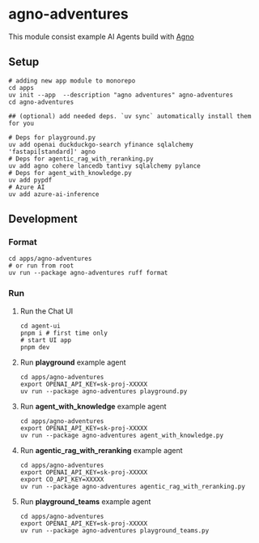 # agno-adventures

This module consist example AI Agents build with [Agno](https://docs.agno.com/introduction)

## Setup

```shell
# adding new app module to monorepo
cd apps
uv init --app  --description "agno adventures" agno-adventures
cd agno-adventures

## (optional) add needed deps. `uv sync` automatically install them for you

# Deps for playground.py
uv add openai duckduckgo-search yfinance sqlalchemy 'fastapi[standard]' agno
# Deps for agentic_rag_with_reranking.py
uv add agno cohere lancedb tantivy sqlalchemy pylance
# Deps for agent_with_knowledge.py
uv add pypdf
# Azure AI
uv add azure-ai-inference
```

## Development

### Format

```shell
cd apps/agno-adventures
# or run from root
uv run --package agno-adventures ruff format
```

### Run

1. Run the Chat UI

    ```shell
    cd agent-ui
    pnpm i # first time only
    # start UI app
    pnpm dev
    ```

2. Run **playground** example agent

    ```shell
    cd apps/agno-adventures
    export OPENAI_API_KEY=sk-proj-XXXXX
    uv run --package agno-adventures playground.py
    ```

3. Run **agent_with_knowledge** example agent

    ```shell
    cd apps/agno-adventures
    export OPENAI_API_KEY=sk-proj-XXXXX
    uv run --package agno-adventures agent_with_knowledge.py
    ```

4. Run **agentic_rag_with_reranking** example agent

    ```shell
    cd apps/agno-adventures
    export OPENAI_API_KEY=sk-proj-XXXXX
    export CO_API_KEY=XXXXX
    uv run --package agno-adventures agentic_rag_with_reranking.py
    ```

5. Run **playground_teams** example agent

    ```shell
    cd apps/agno-adventures
    export OPENAI_API_KEY=sk-proj-XXXXX
    uv run --package agno-adventures playground_teams.py
    ```
